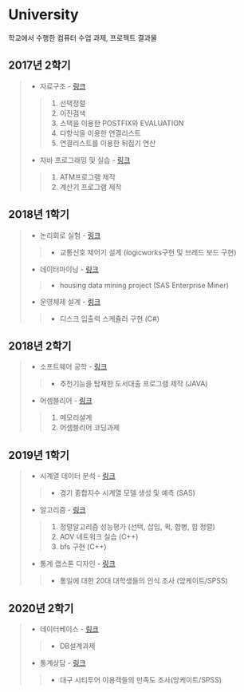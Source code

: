 # University
학교에서 수행한 컴퓨터 수업 과제, 프로젝트 결과물

## 2017년 2학기
> * 자료구조 - [링크](https://github.com/hwanghee1/University/tree/main/2017_2/%EC%9E%90%EB%A3%8C%EA%B5%AC%EC%A1%B0)
>> 1. 선택정렬
>> 2. 이진검색
>> 3. 스택을 이용한 POSTFIX와 EVALUATION
>> 4. 다항식을 이용한 연결리스트
>> 5. 연결리스트를 이용한 뒤집기 연산
> * 자바 프로그래밍 및 실습 - [링크](https://github.com/hwanghee1/University/tree/main/2017_2/%EC%9E%90%EB%B0%94%20%ED%94%84%EB%A1%9C%EA%B7%B8%EB%9E%98%EB%B0%8D%20%EB%B0%8F%20%EC%8B%A4%EC%8A%B5)
>> 1. ATM프로그램 제작
>> 2. 계산기 프로그램 제작

## 2018년 1학기
> * 논리회로 실험 - [링크](https://github.com/hwanghee1/University/tree/main/2018_1/%EB%85%BC%EB%A6%AC%ED%9A%8C%EB%A1%9C%20%EC%8B%A4%ED%97%98)
>> * 교통신호 제어기 설계 (logicworks구현 및 브레드 보드 구현)
> * 데이터마이닝 - [링크](https://github.com/hwanghee1/University/tree/main/2018_1/%EB%8D%B0%EC%9D%B4%ED%84%B0%EB%A7%88%EC%9D%B4%EB%8B%9D)
>> * housing data mining project (SAS Enterprise Miner)
> * 운영체제 설계 - [링크](https://github.com/hwanghee1/University/tree/main/2018_1/%EC%9A%B4%EC%98%81%EC%B2%B4%EC%A0%9C%20%EC%84%A4%EA%B3%84)
>> * 디스크 입출력 스케쥴러 구현 (C#)

## 2018년 2학기
> * 소프트웨어 공학 - [링크](https://github.com/hwanghee1/University/tree/main/2018_2/%EC%86%8C%ED%94%84%ED%8A%B8%EC%9B%A8%EC%96%B4%20%EA%B3%B5%ED%95%99)
>> * 추천기능을 탑재한 도서대출 프로그램 제작 (JAVA)
> * 어셈블리어 - [링크](https://github.com/hwanghee1/University/tree/main/2018_2/%EC%96%B4%EC%85%88%EB%B8%94%EB%A6%AC%EC%96%B4)
>> 1. 메모리설계
>> 2. 어셈블리어 코딩과제

## 2019년 1학기
> * 시계열 데이터 분석 - [링크](https://github.com/hwanghee1/University/tree/main/2019_1/%EC%8B%9C%EA%B3%84%EC%97%B4%20%EB%8D%B0%EC%9D%B4%ED%84%B0%20%EB%B6%84%EC%84%9D)
>> * 경기 종합지수 시계열 모델 생성 및 예측 (SAS)
> * 알고리즘 - [링크](https://github.com/hwanghee1/University/tree/main/2019_1/%EC%95%8C%EA%B3%A0%EB%A6%AC%EC%A6%98)
>> 1. 정렬알고리즘 성능평가 (선택, 삽입, 퀵, 합병, 힙 정렬)
>> 2. AOV 네트워크 실습 (C++)
>> 3. bfs 구현 (C++)
> * 통계 캡스톤 디자인 - [링크](https://github.com/hwanghee1/University/tree/main/2019_1/%ED%86%B5%EA%B3%84%20%EC%BA%A1%EC%8A%A4%ED%86%A4%20%EB%94%94%EC%9E%90%EC%9D%B8)
>> * 통일에 대한 20대 대학생들의 인식 조사 (앙케이트/SPSS)

## 2020년 2학기
> * 데이터베이스 - [링크](https://github.com/hwanghee1/University/tree/main/2020_2/%EB%8D%B0%EC%9D%B4%ED%84%B0%EB%B2%A0%EC%9D%B4%EC%8A%A4)
>> * DB설계과제
> * 통계상담 - [링크](https://github.com/hwanghee1/University/tree/main/2020_2/%ED%86%B5%EA%B3%84%EC%83%81%EB%8B%B4)
>> * 대구 시티투어 이용객들의 만족도 조사(앙케이트/SPSS)
